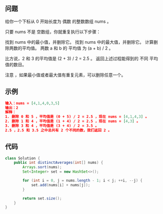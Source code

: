 ## 问题

给你一个下标从 0 开始长度为 偶数 的整数数组 nums 。

只要 nums 不是 空数组，你就重复执行以下步骤：

找到 nums 中的最小值，并删除它。
找到 nums 中的最大值，并删除它。
计算删除两数的平均值。
两数 a 和 b 的 平均值 为 (a + b) / 2 。

比方说，2 和 3 的平均值是 (2 + 3) / 2 = 2.5 。
返回上述过程能得到的 不同 平均值的数目。

注意 ，如果最小值或者最大值有重复元素，可以删除任意一个。



## 示例

```json
输入：nums = [4,1,4,0,3,5]
输出：2
解释：
1. 删除 0 和 5 ，平均值是 (0 + 5) / 2 = 2.5 ，现在 nums = [4,1,4,3] 。
2. 删除 1 和 4 ，平均值是 (1 + 4) / 2 = 2.5 ，现在 nums = [4,3] 。
3. 删除 3 和 4 ，平均值是 (3 + 4) / 2 = 3.5 。
2.5 ，2.5 和 3.5 之中总共有 2 个不同的数，我们返回 2 。
```



## 代码

```java
class Solution {
    public int distinctAverages(int[] nums) {
        Arrays.sort(nums);
        Set<Integer> set = new HashSet<>();

        for (int i = 0, j = nums.length - 1; i < j; ++i, --j) {
            set.add(nums[i] + nums[j]);
        }

        return set.size();
    }
}
```



